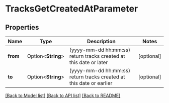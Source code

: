 # TracksGetCreatedAtParameter

## Properties

Name | Type | Description | Notes
------------ | ------------- | ------------- | -------------
**from** | Option<**String**> | (yyyy-mm-dd hh:mm:ss) return tracks created at this date or later | [optional]
**to** | Option<**String**> | (yyyy-mm-dd hh:mm:ss) return tracks created at this date or earlier | [optional]

[[Back to Model list]](../README.md#documentation-for-models) [[Back to API list]](../README.md#documentation-for-api-endpoints) [[Back to README]](../README.md)


